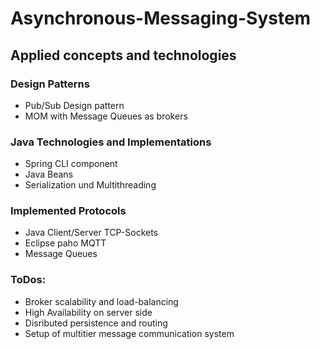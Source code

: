 # Asynchronous-Messaging-System 

## Applied concepts and technologies

### Design Patterns
- Pub/Sub Design pattern
- MOM with Message Queues as brokers

### Java Technologies and Implementations
- Spring CLI component
- Java Beans
- Serialization und Multithreading

### Implemented Protocols
- Java Client/Server TCP-Sockets
- Eclipse paho MQTT
- Message Queues

### ToDos:
- Broker scalability and load-balancing
- High Availability on server side
- Disributed persistence and routing
- Setup of multitier message communication system
  
